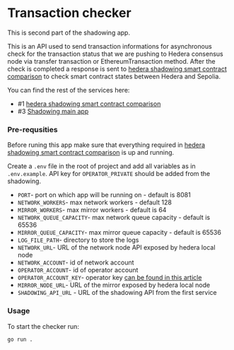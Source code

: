 # Transaction checker

This is second part of the shadowing app.

This is an API used to send transaction informations for asynchronous check for the transaction status that we are pushing to Hedera consensus node via transfer transaction or EthereumTransaction method. After the check is completed a response is sent to [hedera shadowing smart contract comparison](https://github.com/Kamil-chmielewski-ariane/hedera-shadowing-smart-contract-comparison) to check smart contract states between Hedera and Sepolia.

You can find the rest of the services here:

- #1 [hedera shadowing smart contract comparison](https://github.com/Kamil-chmielewski-ariane/hedera-shadowing-smart-contract-comparison)
- #3 [Shadowing main app](https://github.com/Kamil-chmielewski-ariane/hedera-ethereum-shadowing)

### Pre-requsities

Before runing this app make sure that everything required in [hedera shadowing smart contract comparison](https://github.com/Kamil-chmielewski-ariane/hedera-shadowing-smart-contract-comparison) is up and running.

Create a `.env` file in the root of project and add all variables as in `.env.example`. API key for `OPERATOR_PRIVATE` should be added from the shadowing.

- `PORT`- port on which app will be running on - default is 8081
- `NETWORK_WORKERS`- max network workers - default 128
- `MIRROR_WORKERS`- max mirror workers - default is 64
- `NETWORK_QUEUE_CAPACITY`- max network queue capacity - default is 65536
- `MIRROR_QUEUE_CAPACITY`- max mirror queue capacity - default is 65536
- `LOG_FILE_PATH`- directory to store the logs
- `NETWORK_URL`- URL of the network node API exposed by hedera local node
- `NETWORK_ACCOUNT`- id of network account
- `OPERATOR_ACCOUNT`- id of operator account
- `OPERATOR_ACCOUNT_KEY`- operator key [can be found in this article](https://docs.hedera.com/hedera/sdks-and-apis/sdks/client)
- `MIRROR_NODE_URL`- URL of the mirror exposed by hedera local node
- `SHADOWING_API_URL` - URL of the shadowing API from the first service

### Usage

To start the checker run:

```shell
go run .
```
